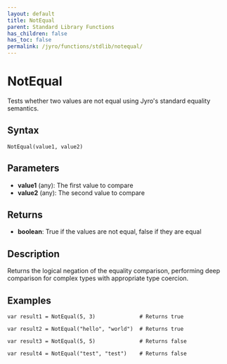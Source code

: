 ```yaml
---
layout: default
title: NotEqual
parent: Standard Library Functions
has_children: false
has_toc: false
permalink: /jyro/functions/stdlib/notequal/
---
```


# NotEqual

Tests whether two values are not equal using Jyro's standard equality semantics.

## Syntax

```jyro
NotEqual(value1, value2)
```

## Parameters

- **value1** (any): The first value to compare
- **value2** (any): The second value to compare

## Returns

- **boolean**: True if the values are not equal, false if they are equal

## Description

Returns the logical negation of the equality comparison, performing deep comparison for complex types with appropriate type coercion.

## Examples

```jyro
var result1 = NotEqual(5, 3)              # Returns true
```

```jyro
var result2 = NotEqual("hello", "world")  # Returns true
```

```jyro
var result3 = NotEqual(5, 5)              # Returns false
```

```jyro
var result4 = NotEqual("test", "test")    # Returns false
```